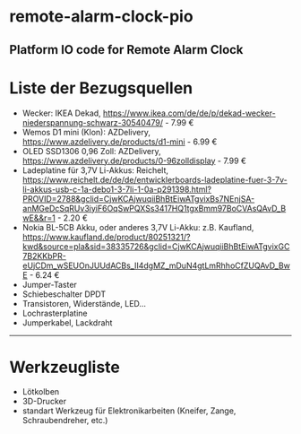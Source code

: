 # remote-alarm-clock-pio
Platform IO code for Remote Alarm Clock
------------
# Liste der Bezugsquellen
- Wecker: IKEA Dekad, https://www.ikea.com/de/de/p/dekad-wecker-niederspannung-schwarz-30540479/          - 7.99 €
- Wemos D1 mini (Klon): AZDelivery, https://www.azdelivery.de/products/d1-mini                            - 6.99 €
- OLED SSD1306 0,96 Zoll: AZDelivery, https://www.azdelivery.de/products/0-96zolldisplay                  - 7.99 €
- Ladeplatine für 3,7V Li-Akkus: Reichelt, https://www.reichelt.de/de/de/entwicklerboards-ladeplatine-fuer-3-7v-li-akkus-usb-c-1a-debo1-3-7li-1-0a-p291398.html?PROVID=2788&gclid=CjwKCAjwuqiiBhBtEiwATgvixBs7NEnjSA-anMGeDcSqRUv3iyiF6OqSwPQXSs3417HQ1tgxBmm97BoCVAsQAvD_BwE&&r=1  - 2.20 €
- Nokia BL-5CB Akku, oder anderes 3,7V Li-Akku: z.B. Kaufland, https://www.kaufland.de/product/80251321/?kwd&source=pla&sid=38335726&gclid=CjwKCAjwuqiiBhBtEiwATgvixGC7B2KKbPR-eUjCDm_wSEUOnJUUdACBs_II4dgMZ_mDuN4gtLmRhhoCfZUQAvD_BwE  - 6.24 €
- Jumper-Taster
- Schiebeschalter DPDT
- Transistoren, Widerstände, LED...
- Lochrasterplatine
- Jumperkabel, Lackdraht
----------
# Werkzeugliste
- Lötkolben
- 3D-Drucker
- standart Werkzeug für Elektronikarbeiten (Kneifer, Zange, Schraubendreher, etc.)
